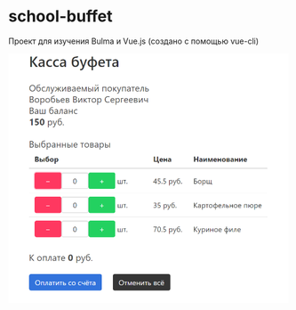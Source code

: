 # school-buffet

Проект для изучения Bulma и Vue.js (создано с помощью vue-cli)

![Буфет](https://github.com/Dimedrolity/school-buffet/raw/master/buffet.png)



